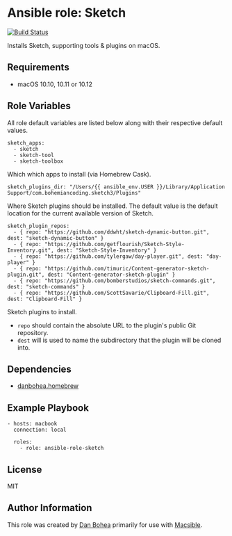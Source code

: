 # Ansible role: Sketch

[![Build Status](https://travis-ci.org/danbohea/ansible-role-sketch.svg?branch=master)](https://travis-ci.org/danbohea/ansible-role-sketch)

Installs Sketch, supporting tools & plugins on macOS.


## Requirements

- macOS 10.10, 10.11 or 10.12


## Role Variables

All role default variables are listed below along with their respective default values.

```
sketch_apps:
  - sketch
  - sketch-tool
  - sketch-toolbox
```

Which which apps to install (via Homebrew Cask).

```
sketch_plugins_dir: "/Users/{{ ansible_env.USER }}/Library/Application Support/com.bohemiancoding.sketch3/Plugins"
```

Where Sketch plugins should be installed. The default value is the default location for the current available version of Sketch.

```
sketch_plugin_repos:
  - { repo: "https://github.com/ddwht/sketch-dynamic-button.git", dest: "sketch-dynamic-button" }
  - { repo: "https://github.com/getflourish/Sketch-Style-Inventory.git", dest: "Sketch-Style-Inventory" }
  - { repo: "https://github.com/tylergaw/day-player.git", dest: "day-player" }
  - { repo: "https://github.com/timuric/Content-generator-sketch-plugin.git", dest: "Content-generator-sketch-plugin" }
  - { repo: "https://github.com/bomberstudios/sketch-commands.git", dest: "sketch-commands" }
  - { repo: "https://github.com/ScottSavarie/Clipboard-Fill.git", dest: "Clipboard-Fill" }
```

Sketch plugins to install.

- `repo` should contain the absolute URL to the plugin's public Git repository.
- `dest` will is used to name the subdirectory that the plugin will be cloned into.


## Dependencies

- [danbohea.homebrew](https://galaxy.ansible.com/danbohea/homebrew)


## Example Playbook

```
- hosts: macbook
  connection: local

  roles:
    - role: ansible-role-sketch
```

## License

MIT


## Author Information

This role was created by [Dan Bohea](http://bohea.co.uk) primarily for use with [Macsible](https://github.com/macsible/macsible).
